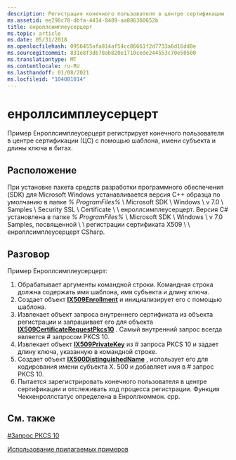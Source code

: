 ```yaml
---
description: Регистрация конечного пользователя в центре сертификации (ЦС) с помощью шаблона, имени субъекта и длины (в битах) ключа.
ms.assetid: ee290c78-dbfa-4414-8489-aa886360652b
title: енроллсимплеусерцерт
ms.topic: article
ms.date: 05/31/2018
ms.openlocfilehash: 0956455afa814af54cc86661f2d7733a6d16dd8e
ms.sourcegitcommit: 831e8f3db78ab820e1710cede244553c70e50500
ms.translationtype: MT
ms.contentlocale: ru-RU
ms.lasthandoff: 01/08/2021
ms.locfileid: "104081014"
---
```

# <a name="enrollsimpleusercert"></a>енроллсимплеусерцерт

Пример Енроллсимплеусерцерт регистрирует конечного пользователя в центре сертификации (ЦС) с помощью шаблона, имени субъекта и длины ключа в битах.

## <a name="location"></a>Расположение

При установке пакета средств разработки программного обеспечения (SDK) для Microsoft Windows устанавливается версия C++ образца по умолчанию в папке *% ProgramFiles%* \\ Microsoft SDK \\ Windows \\ v 7.0 \\ Samples \\ Security SSL \\ Certificate \\ \\ енроллсимплеусерцерт. Версия C# установлена в папке *% ProgramFiles%* \\ Microsoft SDK \\ Windows \\ v 7.0 Samples, посвященной \\ \\ регистрации сертификата X509 \\ \\ енроллсимплеусерцерт CSharp.

## <a name="discussion"></a>Разговор

Пример Енроллсимплеусерцерт:

1.  Обрабатывает аргументы командной строки. Командная строка должна содержать имя шаблона, имя субъекта и длину ключа.
2.  Создает объект [**IX509Enrollment**](/windows/desktop/api/CertEnroll/nn-certenroll-ix509enrollment) и инициализирует его с помощью шаблона.
3.  Извлекает объект запроса внутреннего сертификата из объекта регистрации и запрашивает его для объекта [**IX509CertificateRequestPkcs10**](/windows/desktop/api/CertEnroll/nn-certenroll-ix509certificaterequestpkcs10) . Самый внутренний запрос всегда является \# запросом PKCS 10.
4.  Извлекает объект [**IX509PrivateKey**](/windows/desktop/api/CertEnroll/nn-certenroll-ix509privatekey) из \# запроса PKCS 10 и задает длину ключа, указанную в командной строке.
5.  Создает объект [**IX500DistinguishedName**](/windows/desktop/api/CertEnroll/nn-certenroll-ix500distinguishedname) , использует его для кодирования имени субъекта X. 500 и добавляет имя в \# запрос PKCS 10.
6.  Пытается зарегистрировать конечного пользователя в центре сертификации и отслеживать ход процесса регистрации. Функция Чеккенроллстатус определена в Енроллкоммон. cpp.

## <a name="related-topics"></a>См. также

<dl> <dt>

[\#Запрос PKCS 10](pkcs--10-request.md)
</dt> <dt>

[Использование прилагаемых примеров](using-the-included-samples.md)
</dt> </dl>

 

 



